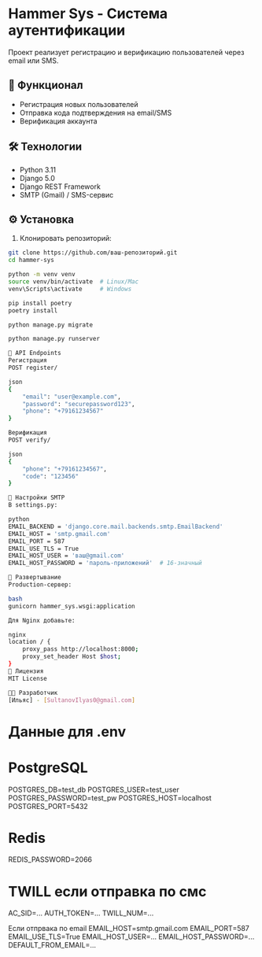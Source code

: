 # Hammer Sys - Система аутентификации

Проект реализует регистрацию и верификацию пользователей через email или SMS.

## 📌 Функционал

- Регистрация новых пользователей
- Отправка кода подтверждения на email/SMS
- Верификация аккаунта

## 🛠 Технологии

- Python 3.11
- Django 5.0
- Django REST Framework
- SMTP (Gmail) / SMS-сервис

## ⚙️ Установка

1. Клонировать репозиторий:
```bash
git clone https://github.com/ваш-репозиторий.git
cd hammer-sys

python -m venv venv
source venv/bin/activate  # Linux/Mac
venv\Scripts\activate     # Windows

pip install poetry 
poetry install

python manage.py migrate

python manage.py runserver

📡 API Endpoints
Регистрация
POST register/

json
{
    "email": "user@example.com",
    "password": "securepassword123",
    "phone": "+79161234567"  
}

Верификация
POST verify/

json
{
    "phone": "+79161234567",
    "code": "123456"
}

🔐 Настройки SMTP
В settings.py:

python
EMAIL_BACKEND = 'django.core.mail.backends.smtp.EmailBackend'
EMAIL_HOST = 'smtp.gmail.com'
EMAIL_PORT = 587
EMAIL_USE_TLS = True
EMAIL_HOST_USER = 'ваш@gmail.com'
EMAIL_HOST_PASSWORD = 'пароль-приложений'  # 16-значный

🚀 Развертывание
Production-сервер:

bash
gunicorn hammer_sys.wsgi:application

Для Nginx добавьте:

nginx
location / {
    proxy_pass http://localhost:8000;
    proxy_set_header Host $host;
}
📄 Лицензия
MIT License

👨‍💻 Разработчик
[Ильяс] - [SultanovIlyas0@gmail.com]
```

# Данные для .env
# PostgreSQL
POSTGRES_DB=test_db
POSTGRES_USER=test_user
POSTGRES_PASSWORD=test_pw
POSTGRES_HOST=localhost
POSTGRES_PORT=5432

# Redis
REDIS_PASSWORD=2066

# TWILL если отправка по смс
AC_SID=...
AUTH_TOKEN=...
TWILL_NUM=...

Если отпрвака по email
EMAIL_HOST=smtp.gmail.com 
EMAIL_PORT=587
EMAIL_USE_TLS=True
EMAIL_HOST_USER=...
EMAIL_HOST_PASSWORD=...
DEFAULT_FROM_EMAIL=...